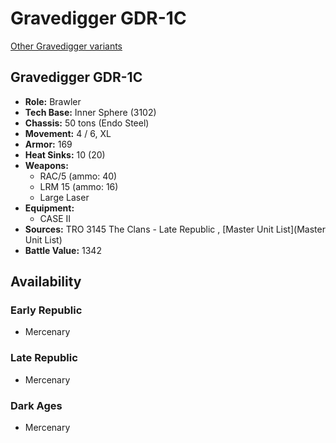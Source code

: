 # Gravedigger GDR-1C 

[Other Gravedigger variants](../gravedigger.md) 

## Gravedigger GDR-1C 

- **Role:** Brawler 
- **Tech Base:** Inner Sphere (3102) 
- **Chassis:** 50 tons (Endo Steel) 
- **Movement:** 4 / 6, XL 
- **Armor:** 169 
- **Heat Sinks:** 10 (20) 
- **Weapons:** 
  - RAC/5 (ammo: 40) 
  - LRM 15 (ammo: 16) 
  - Large Laser 
- **Equipment:** 
  - CASE II 
- **Sources:** TRO 3145 The Clans - Late Republic , [Master Unit List](Master Unit List) 
- **Battle Value:** 1342 

## Availability 

### Early Republic 

- Mercenary 

### Late Republic 

- Mercenary 

### Dark Ages 

- Mercenary 

